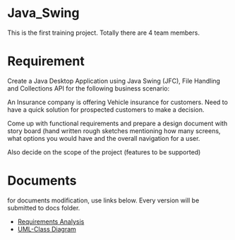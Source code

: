 # Java_Swing
This is the first training project. Totally there are 4 team members.


# Requirement
Create a Java Desktop Application using Java Swing (JFC), File Handling and Collections API for the following business scenario:

An Insurance company is offering Vehicle insurance for customers. Need to have a quick solution for prospected customers to make a decision.

Come up with functional requirements and prepare a design document with story board (hand written rough sketches mentioning how many screens, what options you would have and the overall navigation for a user.

Also decide on the scope of the project (features to be supported)

# Documents
for documents modification, use links below. Every version will be submitted to docs folder.
* [Requirements Analysis](http://bit.ly/1GEDB3u)
* [UML-Class Diagram](http://bit.ly/1GEDtAZ)
